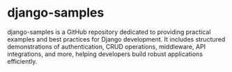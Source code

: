 # django-samples
django-samples is a GitHub repository dedicated to providing practical examples and best practices for Django development. It includes structured demonstrations of authentication, CRUD operations, middleware, API integrations, and more, helping developers build robust applications efficiently.
